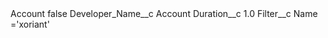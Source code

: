 <?xml version="1.0" encoding="UTF-8"?>
<CustomMetadata xmlns="http://soap.sforce.com/2006/04/metadata" xmlns:xsi="http://www.w3.org/2001/XMLSchema-instance" xmlns:xsd="http://www.w3.org/2001/XMLSchema">
    <label>Account</label>
    <protected>false</protected>
    <values>
        <field>Developer_Name__c</field>
        <value xsi:type="xsd:string">Account</value>
    </values>
    <values>
        <field>Duration__c</field>
        <value xsi:type="xsd:double">1.0</value>
    </values>
    <values>
        <field>Filter__c</field>
        <value xsi:type="xsd:string">Name =&apos;xoriant&apos;</value>
    </values>
</CustomMetadata>
